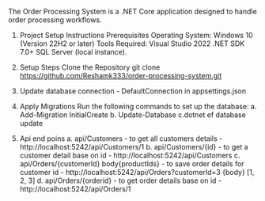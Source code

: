 The Order Processing System is a .NET Core application designed to handle order processing workflows. 

1. Project Setup Instructions
Prerequisites
Operating System: Windows 10 (Version 22H2 or later) 
Tools Required:
Visual Studio 2022
.NET SDK 7.0+
SQL Server (local instance).

2. Setup Steps
Clone the Repository
git clone https://github.com/Reshamk333/order-processing-system.git


3. Update database connection - DefaultConnection in appsettings.json
4. Apply Migrations Run the following commands to set up the database:
  a. Add-Migration InitialCreate
  b. Update-Database
  c.dotnet ef database update

5. Api end poins
  a. api/Customers - to get all customers details - http://localhost:5242/api/Customers/1
  b. api/Customers/{id} - to get a customer detail base on id - http://localhost:5242/api/Customers
  c. api/Orders/{customerId} body{productIds} - to save order details for customer id - http://localhost:5242/api/Orders?customerId=3 {body} [1, 2, 3]
  d. api/Orders/{orderid} - to get order details base on id - http://localhost:5242/api/Orders/1
